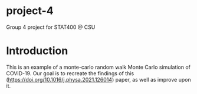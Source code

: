 # project-4
Group 4 project for STAT400 @ CSU



# Introduction

This is an example of a monte-carlo random walk Monte Carlo simulation of COVID-19. Our goal is to recreate the findings of this (https://doi.org/10.1016/j.physa.2021.126014) paper, as well as improve upon it.

